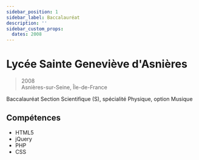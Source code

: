 ```yaml
---
sidebar_position: 1
sidebar_label: Baccalauréat
description: ''
sidebar_custom_props:
  dates: 2008
---
```


# Lycée Sainte Geneviève d'Asnières

> 2008\
> Asnières-sur-Seine, Île-de-France

Baccalauréat Section Scientifique (S), spécialité Physique, option Musique

## Compétences

- HTML5
- jQuery
- PHP
- CSS
